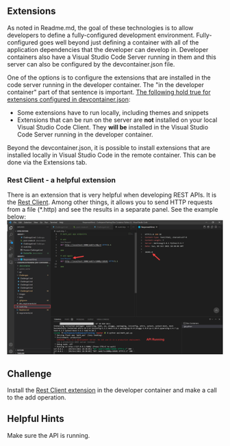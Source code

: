 ## Extensions
As noted in Readme.md, the goal of these technologies is to allow developers to define a fully-configured development environment.  Fully-configured goes well beyond just defining a container with all of the application dependencies that the developer can develop in.  Developer containers also have a Visual Studio Code Server running in them and this server can also be configured by the devcontainer.json file.

One of the options is to configure the extensions that are installed in the code server running in the developer container.  The "in the developer container" part of that sentence is important.  [The following hold true for extensions configured in devcontainer.json](https://code.visualstudio.com/docs/remote/containers#_managing-extensions):
- Some extensions have to run locally, including themes and snippets
- Extensions that can be run on the server are **not** installed on your local Visual Studio Code Client.  They **will be** installed in the Visual Studio Code Server running in the developer container.

Beyond the devcontainer.json, it is possible to install extensions that are installed locally in Visual Studio Code in the remote container.  This can be done via the Extensions tab.

### Rest Client - a helpful extension
There is an extension that is very helpful when developing REST APIs.  It is the [Rest Client](https://marketplace.visualstudio.com/items?itemName=humao).  Among other things, it allows you to send HTTP requests from a file (*.http) and see the results in a separate panel.  See the example below:
![Rest Client Extension](../Images/RestClientExtension.png)

## Challenge
Install the [Rest Client extension](https://marketplace.visualstudio.com/items?itemName=humao.rest-client) in the developer container and make a call to the add operation.

## Helpful Hints
Make sure the API is running.